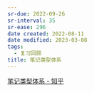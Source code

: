 ```yaml
---
sr-due: 2022-09-26
sr-interval: 35
sr-ease: 296
date created: 2022-08-11
date modified: 2023-03-08
tags:
  - 复习回顾
title: 笔记类型体系
---
```


[笔记类型体系 - 知乎](https://zhuanlan.zhihu.com/p/542384570)
